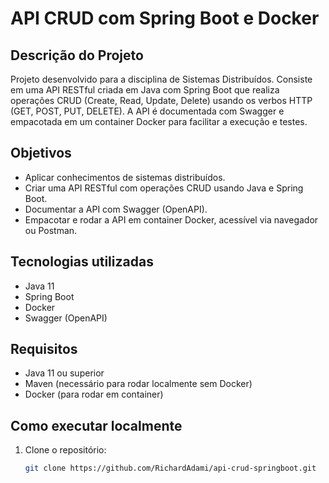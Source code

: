 # API CRUD com Spring Boot e Docker

## Descrição do Projeto
Projeto desenvolvido para a disciplina de Sistemas Distribuídos. Consiste em uma API RESTful criada em Java com Spring Boot que realiza operações CRUD (Create, Read, Update, Delete) usando os verbos HTTP (GET, POST, PUT, DELETE). A API é documentada com Swagger e empacotada em um container Docker para facilitar a execução e testes.

## Objetivos
- Aplicar conhecimentos de sistemas distribuídos.
- Criar uma API RESTful com operações CRUD usando Java e Spring Boot.
- Documentar a API com Swagger (OpenAPI).
- Empacotar e rodar a API em container Docker, acessível via navegador ou Postman.

## Tecnologias utilizadas
- Java 11
- Spring Boot
- Docker
- Swagger (OpenAPI)

## Requisitos
- Java 11 ou superior
- Maven (necessário para rodar localmente sem Docker)
- Docker (para rodar em container)

## Como executar localmente

1. Clone o repositório:
   ```bash
   git clone https://github.com/RichardAdami/api-crud-springboot.git
